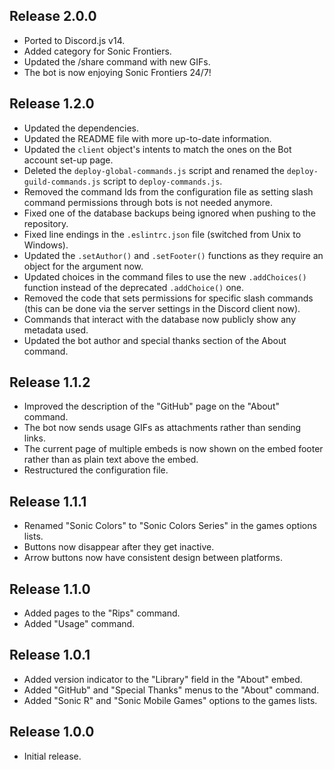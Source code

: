 ## Release 2.0.0

- Ported to Discord.js v14.
- Added category for Sonic Frontiers.
- Updated the /share command with new GIFs.
- The bot is now enjoying Sonic Frontiers 24/7!

## Release 1.2.0

- Updated the dependencies.
- Updated the README file with more up-to-date information.
- Updated the `client` object's intents to match the ones on the Bot account set-up page.
- Deleted the `deploy-global-commands.js` script and renamed the `deploy-guild-commands.js` script to `deploy-commands.js`.
- Removed the command Ids from the configuration file as setting slash command permissions through bots is not needed anymore.
- Fixed one of the database backups being ignored when pushing to the repository.
- Fixed line endings in the `.eslintrc.json` file (switched from Unix to Windows).
- Updated the `.setAuthor()` and `.setFooter()` functions as they require an object for the argument now.
- Updated choices in the command files to use the new `.addChoices()` function instead of the deprecated `.addChoice()` one.
- Removed the code that sets permissions for specific slash commands (this can be done via the server settings in the Discord client now).
- Commands that interact with the database now publicly show any metadata used.
- Updated the bot author and special thanks section of the About command.

## Release 1.1.2

- Improved the description of the "GitHub" page on the "About" command.
- The bot now sends usage GIFs as attachments rather than sending links.
- The current page of multiple embeds is now shown on the embed footer rather than as plain text above the embed.
- Restructured the configuration file.

## Release 1.1.1

- Renamed "Sonic Colors" to "Sonic Colors Series" in the games options lists.
- Buttons now disappear after they get inactive.
- Arrow buttons now have consistent design between platforms.

## Release 1.1.0

- Added pages to the "Rips" command.
- Added "Usage" command.

## Release 1.0.1

- Added version indicator to the "Library" field in the "About" embed.
- Added "GitHub" and "Special Thanks" menus to the "About" command.
- Added "Sonic R" and "Sonic Mobile Games" options to the games lists.

## Release 1.0.0

- Initial release.
